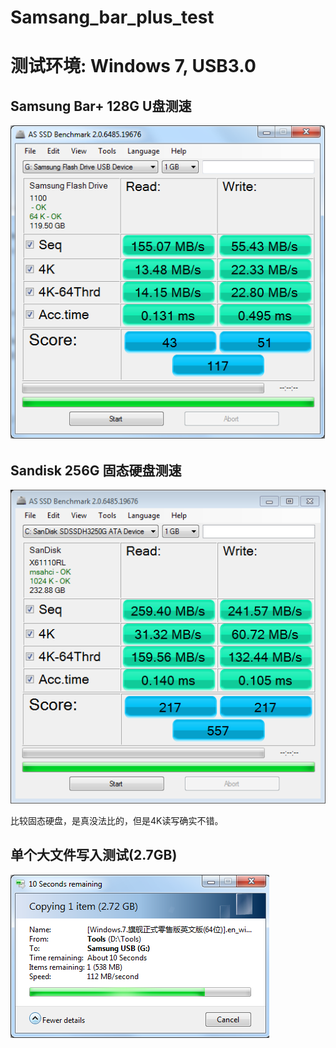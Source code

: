 # Samsang_bar_plus_test
# 测试环境: Windows 7, USB3.0

## Samsung Bar+ 128G U盘测速
<img src="ASSSD-Samsung.png" />

## Sandisk 256G 固态硬盘测速
<img src="as-ssd-bench SanDisk SDSSDH32 2018.6.9 0-02-05.png" />

比较固态硬盘，是真没法比的，但是4K读写确实不错。

## 单个大文件写入测试(2.7GB)
<img src="Samsung-bar-plus-single-file.png" />
